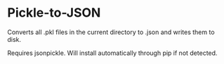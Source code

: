 # Pickle-to-JSON
Converts all .pkl files in the current directory to .json and writes them to disk.

Requires jsonpickle. Will install automatically through pip if not detected.
